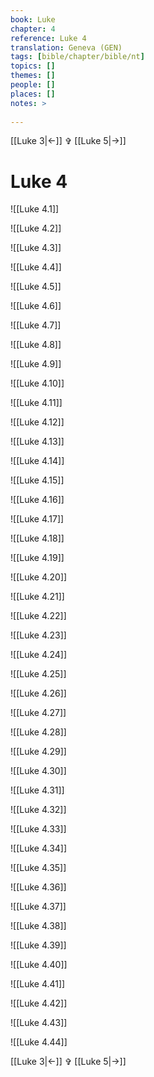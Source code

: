 ```yaml
---
book: Luke
chapter: 4
reference: Luke 4
translation: Geneva (GEN)
tags: [bible/chapter/bible/nt]
topics: []
themes: []
people: []
places: []
notes: >
  
---
```


[[Luke 3|<-]] ✞ [[Luke 5|->]]

# Luke 4

![[Luke 4.1]]

![[Luke 4.2]]

![[Luke 4.3]]

![[Luke 4.4]]

![[Luke 4.5]]

![[Luke 4.6]]

![[Luke 4.7]]

![[Luke 4.8]]

![[Luke 4.9]]

![[Luke 4.10]]

![[Luke 4.11]]

![[Luke 4.12]]

![[Luke 4.13]]

![[Luke 4.14]]

![[Luke 4.15]]

![[Luke 4.16]]

![[Luke 4.17]]

![[Luke 4.18]]

![[Luke 4.19]]

![[Luke 4.20]]

![[Luke 4.21]]

![[Luke 4.22]]

![[Luke 4.23]]

![[Luke 4.24]]

![[Luke 4.25]]

![[Luke 4.26]]

![[Luke 4.27]]

![[Luke 4.28]]

![[Luke 4.29]]

![[Luke 4.30]]

![[Luke 4.31]]

![[Luke 4.32]]

![[Luke 4.33]]

![[Luke 4.34]]

![[Luke 4.35]]

![[Luke 4.36]]

![[Luke 4.37]]

![[Luke 4.38]]

![[Luke 4.39]]

![[Luke 4.40]]

![[Luke 4.41]]

![[Luke 4.42]]

![[Luke 4.43]]

![[Luke 4.44]]

[[Luke 3|<-]] ✞ [[Luke 5|->]]
